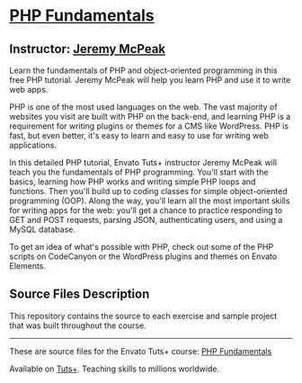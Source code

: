 # [PHP Fundamentals][published url]
## Instructor: [Jeremy McPeak][instructor url]


Learn the fundamentals of PHP and object-oriented programming in this free PHP tutorial. Jeremy McPeak will help you learn PHP and use it to write web apps.

PHP is one of the most used languages on the web. The vast majority of websites you visit are built with PHP on the back-end, and learning PHP is a requirement for writing plugins or themes for a CMS like WordPress. PHP is fast, but even better, it's easy to learn and easy to use for writing web applications.

In this detailed PHP tutorial, Envato Tuts+ instructor Jeremy McPeak will teach you the fundamentals of PHP programming. You'll start with the basics, learning how PHP works and writing simple PHP loops and functions. Then you'll build up to coding classes for simple object-oriented programming (OOP). Along the way, you'll learn all the most important skills for writing apps for the web: you'll get a chance to practice responding to GET and POST requests, parsing JSON, authenticating users, and using a MySQL database.

To get an idea of what's possible with PHP, check out some of the PHP scripts on CodeCanyon or the WordPress plugins and themes on Envato Elements.



## Source Files Description


This repository contains the source to each exercise and sample project that was built throughout the course.

------

These are source files for the Envato Tuts+ course: [PHP Fundamentals][published url]

Available on [Tuts+](https://tutsplus.com). Teaching skills to millions worldwide.

[published url]: https://code.tutsplus.com/courses/php-fundamentals
[instructor url]: https://tutsplus.com/authors/jeremy-mcpeak
